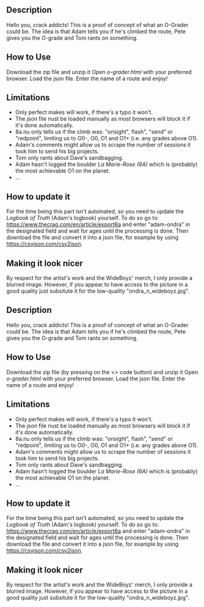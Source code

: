 ## Description
Hello you, crack addicts! This is a proof of concept of what an O-Grader could be. The idea is that Adam tells you if he's climbed the route, Pete gives you the O-grade and Tom rants on something.

## How to Use
Download the zip file and unzip it Open *o-grader.html* with your preferred browser. Load the json file. Enter the name of a route and enjoy!

## Limitations
- Only perfect makes will work, if there's a typo it won't.
- The json file nust be loaded manually as most browsers will block it if it's done automatically.
- 8a.nu only tells us if the climb was: "onsight", flash", "send" or "redpoint", limiting us to O0-, O0, O1 and O1+ (i.e. any grades above O1).
- Adam's comments might allow us to scrape the number of sessions it took him to send his big projects.
- Tom only rants about Dave's sandbagging.
- Adam hasn't logged the boulder *La Marie-Rose (6A)* which is (probably) the most achievable O1 on the planet.
- ...

## How to update it
For the time being this part isn't automated, so you need to update the *Logbook of Truth* (Adam's logbook) yourself. To do so go to: https://www.thecrag.com/en/article/export8a and enter "adam-ondra" in the designated field and wait for ages until the processing is done. Then download the file and convert it into a json file, for example by using https://csvjson.com/csv2json.

## Making it look nicer
By respect for the artist's work and the WideBoyz' merch, I only provide a blurred image. However, if you appear to have access to the picture in a good quality just subsitute it for the low-quality "ondra_n_wideboyz.jpg".
## Description
Hello you, crack addicts! This is a proof of concept of what an O-Grader could be. The idea is that Adam tells you if he's climbed the route, Pete gives you the O-grade and Tom rants on something.

## How to Use
Download the zip file (by pressing on the <> code button) and unzip it Open *o-grader.html* with your preferred browser. Load the json file. Enter the name of a route and enjoy!

## Limitations
- Only perfect makes will work, if there's a typo it won't.
- The json file nust be loaded manually as most browsers will block it if it's done automatically.
- 8a.nu only tells us if the climb was: "onsight", flash", "send" or "redpoint", limiting us to O0-, O0, O1 and O1+ (i.e. any grades above O1).
- Adam's comments might allow us to scrape the number of sessions it took him to send his big projects.
- Tom only rants about Dave's sandbagging.
- Adam hasn't logged the boulder *La Marie-Rose (6A)* which is (probably) the most achievable O1 on the planet.
- ...

## How to update it
For the time being this part isn't automated, so you need to update the *Logbook of Truth* (Adam's logbook) yourself. To do so go to: https://www.thecrag.com/en/article/export8a and enter "adam-ondra" in the designated field and wait for ages until the processing is done. Then download the file and convert it into a json file, for example by using https://csvjson.com/csv2json.

## Making it look nicer
By respect for the artist's work and the WideBoyz' merch, I only provide a blurred image. However, if you appear to have access to the picture in a good quality just subsitute it for the low-quality "ondra_n_wideboyz.jpg".
